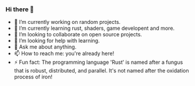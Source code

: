 ### Hi there 👋

- 🔭 I’m currently working on random projects.
- 🌱 I’m currently learning rust, shaders, game developent and more.
- 👯 I’m looking to collaborate on open source projects.
- 🤔 I’m looking for help with learning.
- 💬 Ask me about anything.
- 📫 How to reach me: you're already here!
- ⚡ Fun fact: The programming language 'Rust' is named after a fungus that is robust, distributed, and parallel. It's not named after the oxidation process of iron!
